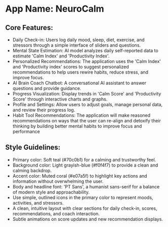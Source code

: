 # **App Name**: NeuroCalm

## Core Features:

- Daily Check-in: Users log daily mood, sleep, diet, exercise, and stressors through a simple interface of sliders and questions.
- Mental State Estimation: AI model analyzes daily self-reported data to estimate 'Calm Index' and 'Productivity Index'.
- Personalized Recommendations: The application uses the 'Calm Index' and 'Productivity index' scores to suggest personalized recommendations to help users rewire habits, reduce stress, and improve focus.
- AI Brain Coach Chatbot: A conversational AI assistant to answer questions and provide guidance.
- Progress Visualization: Display trends in 'Calm Score' and 'Productivity Score' through interactive charts and graphs.
- Profile and Settings: Allow users to adjust goals, manage personal data, and review their progress log.
- Habit Tool Recommendations: The application will make reasoned recommendations on ways that the user can re-align and detoxify their thinking by building better mental habits to improve focus and performance

## Style Guidelines:

- Primary color: Soft teal (#70c0b1) for a calming and trustworthy feel.
- Background color: Light grayish-blue (#f0f4f7) to provide a clean and calming backdrop.
- Accent color: Muted coral (#e07a5f) to highlight key actions and information without overwhelming the user.
- Body and headline font: 'PT Sans', a humanist sans-serif for a balance of modern style and approachability.
- Use simple, outlined icons in the primary color to represent moods, activities, and stressors.
- A clean, intuitive layout with clear sections for daily check-in, scores, recommendations, and coach interaction.
- Subtle animations on score updates and new recommendation displays.